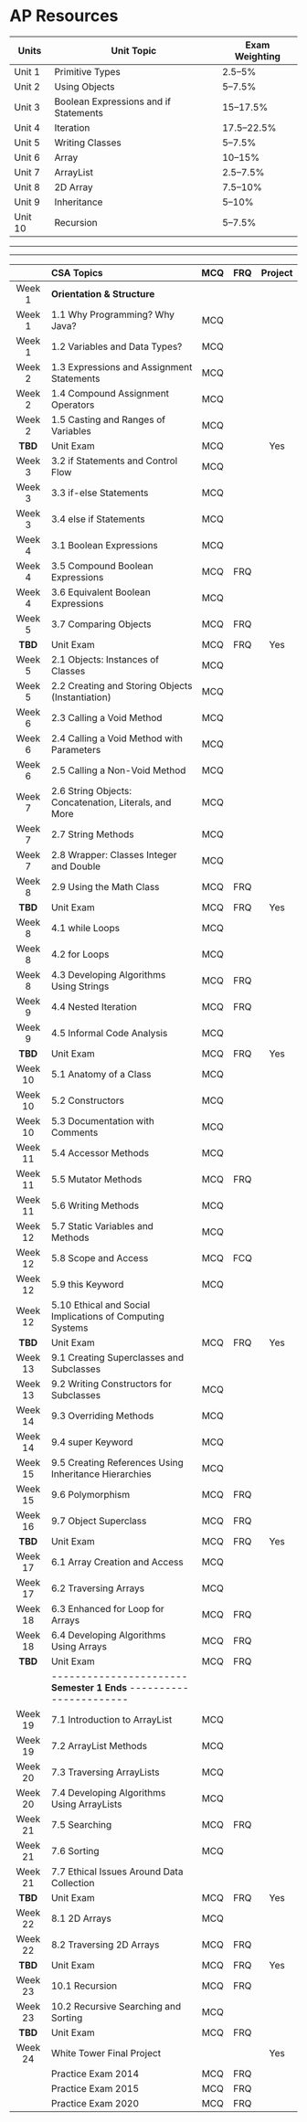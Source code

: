 # AP Resources


| Units | Unit Topic | Exam Weighting |
|------ | ------------- | ------ |
| Unit 1 | Primitive Types | 2.5–5% |
| Unit 2 | Using Objects | 5–7.5% |
| Unit 3 | Boolean Expressions and if Statements | 15–17.5% |
| Unit 4 | Iteration | 17.5–22.5% |
| Unit 5 | Writing Classes | 5–7.5% |
| Unit 6 | Array | 10–15% |
| Unit 7 | ArrayList | 2.5–7.5% |
| Unit 8 | 2D Array | 7.5–10% |
| Unit 9 | Inheritance | 5–10% |
| Unit 10 | Recursion | 5–7.5% |



---

---



|  | CSA Topics | MCQ | FRQ | Project |
| :---: | :---- | :---: | :---: | :----: |
|  Week 1  | **Orientation & Structure** |  |   |
|  Week 1  | 1.1 Why Programming?  Why Java? | MCQ |   |
|  Week 1  | 1.2 Variables and Data Types? | MCQ  |   |
|  Week 2  | 1.3 Expressions and Assignment Statements | MCQ  |   |
|  Week 2  | 1.4 Compound Assignment Operators | MCQ  |   |
|  Week 2  | 1.5 Casting and Ranges of Variables | MCQ  |   |
|  **TBD** | Unit Exam | MCQ |    |   Yes  |
|  Week 3  | 3.2 if Statements and Control Flow | MCQ  |   |
|  Week 3  | 3.3 if-else Statements |  MCQ  |   |
|  Week 3  | 3.4 else if Statements |  MCQ  |   |
|  Week 4  | 3.1 Boolean Expressions |  MCQ |   |
|  Week 4  | 3.5 Compound Boolean Expressions |  MCQ  | FRQ  |
|  Week 4  | 3.6 Equivalent Boolean Expressions |  MCQ  |   |
|  Week 5  | 3.7 Comparing Objects |  MCQ  | FRQ  |
|  **TBD** | Unit Exam | MCQ | FRQ  |   Yes  |
|  Week 5  | 2.1 Objects: Instances of Classes |  MCQ  |   |
|  Week 5  | 2.2 Creating and Storing Objects (Instantiation) |  MCQ  |   |
|  Week 6  | 2.3 Calling a Void Method |  MCQ  |   |
|  Week 6  | 2.4 Calling a Void Method with Parameters |  MCQ  |   |
|  Week 6  | 2.5 Calling a Non-Void Method |  MCQ  |   |
|  Week 7  | 2.6 String Objects: Concatenation, Literals, and More |  MCQ  |   |
|  Week 7  | 2.7 String Methods |  MCQ  |   |
|  Week 7  | 2.8 Wrapper: Classes Integer and Double | MCQ  |   |
|  Week 8  | 2.9 Using the Math Class |  MCQ |  FRQ |
|  **TBD**  | Unit Exam | MCQ | FRQ  |   Yes  |
|  Week 8  | 4.1 while Loops | MCQ  |   |
|  Week 8  | 4.2 for Loops |  MCQ  |   |
|  Week 8  | 4.3 Developing Algorithms Using Strings | MCQ   | FRQ  |
|  Week 9  | 4.4 Nested Iteration |  MCQ  | FRQ  |
|  Week 9  | 4.5 Informal Code Analysis | MCQ  |   |
|  **TBD** | Unit Exam | MCQ | FRQ  |   Yes  |
|  Week 10  | 5.1 Anatomy of a Class |  MCQ  |   |
|  Week 10  | 5.2 Constructors |  MCQ  |   |
|  Week 10  | 5.3 Documentation with Comments |  MCQ  |   |
|  Week 11  | 5.4 Accessor Methods |  MCQ  |   |
|  Week 11  | 5.5 Mutator Methods |  MCQ  | FRQ  |
|  Week 11  | 5.6 Writing Methods |  MCQ  |   |
|  Week 12  | 5.7 Static Variables and Methods | MCQ  |   |
|  Week 12  | 5.8 Scope and Access |  MCQ  | FCQ  |
|  Week 12  | 5.9 this Keyword |  MCQ  |   |
|  Week 12  | 5.10 Ethical and Social Implications of Computing Systems |    |   |
|  **TBD**  | Unit Exam | MCQ | FRQ  |   Yes  |
|  Week 13  | 9.1 Creating Superclasses and Subclasses |    |   |
|  Week 13  | 9.2 Writing Constructors for Subclasses |  MCQ  |   |
|  Week 14  | 9.3 Overriding Methods | MCQ |   |
|  Week 14  | 9.4 super Keyword | MCQ  |   |
|  Week 15  | 9.5 Creating References Using Inheritance Hierarchies | MCQ |   |
|  Week 15  | 9.6 Polymorphism | MCQ  |  FRQ |
|  Week 16  | 9.7 Object Superclass | MCQ  |  FRQ |
|   **TBD** | Unit Exam | MCQ | FRQ  |   Yes  |
|  Week 17  | 6.1 Array Creation and Access | MCQ  |   |
|  Week 17  | 6.2 Traversing Arrays |  MCQ  |   |
|  Week 18  | 6.3 Enhanced for Loop for Arrays | MCQ  | FRQ  |
|  Week 18  | 6.4 Developing Algorithms Using Arrays |  MCQ  | FRQ |
|   **TBD** | Unit Exam | MCQ | FRQ  |     |
|    | ----------------------- **Semester 1 Ends** ----------------------- |   |   |
|  Week 19  | 7.1 Introduction to ArrayList | MCQ   |   |
|  Week 19  | 7.2 ArrayList Methods |  MCQ  |   |
|  Week 20  | 7.3 Traversing ArrayLists | MCQ  |   |
|  Week 20  | 7.4 Developing Algorithms Using ArrayLists |  MCQ  |   |
|  Week 21  | 7.5 Searching |  MCQ  | FRQ  |
|  Week 21  | 7.6 Sorting |  MCQ  |   |
|  Week 21  | 7.7 Ethical Issues Around Data Collection  |    |   |
|   **TBD**  | Unit Exam | MCQ | FRQ  |   Yes  |
|  Week 22  | 8.1 2D Arrays |  MCQ  |   |
|  Week 22  | 8.2 Traversing 2D Arrays |  MCQ  | FRQ  |
|  **TBD**  | Unit Exam | MCQ | FRQ  |   Yes  |
|  Week 23  | 10.1 Recursion |  MCQ  | FRQ  |
|  Week 23  | 10.2 Recursive Searching and Sorting |  MCQ |   |
|   **TBD** | Unit Exam | MCQ | FRQ  |     |
|  Week 24  | White Tower Final Project |   |   |  Yes |
|     | Practice Exam 2014 | MCQ | FRQ |
|     | Practice Exam 2015 | MCQ | FRQ |
|     | Practice Exam 2020 | MCQ | FRQ |
